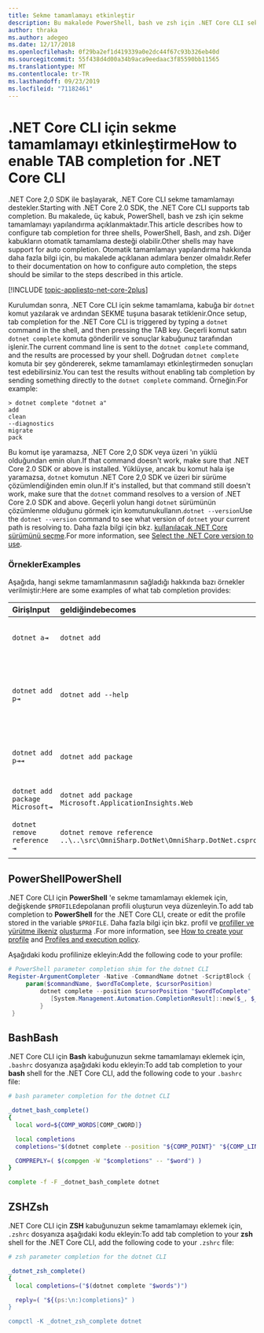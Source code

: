```yaml
---
title: Sekme tamamlamayı etkinleştir
description: Bu makalede PowerShell, bash ve zsh için .NET Core CLI sekme tamamlamayı nasıl etkinleştireceğinizi öğretilir.
author: thraka
ms.author: adegeo
ms.date: 12/17/2018
ms.openlocfilehash: 0f29ba2ef1d419339a0e2dc44f67c93b326eb40d
ms.sourcegitcommit: 55f438d4d00a34b9aca9eedaac3f85590bb11565
ms.translationtype: MT
ms.contentlocale: tr-TR
ms.lasthandoff: 09/23/2019
ms.locfileid: "71182461"
---
```

# <a name="how-to-enable-tab-completion-for-net-core-cli"></a><span data-ttu-id="4d2ae-103">.NET Core CLI için sekme tamamlamayı etkinleştirme</span><span class="sxs-lookup"><span data-stu-id="4d2ae-103">How to enable TAB completion for .NET Core CLI</span></span>

<span data-ttu-id="4d2ae-104">.NET Core 2,0 SDK ile başlayarak, .NET Core CLI sekme tamamlamayı destekler.</span><span class="sxs-lookup"><span data-stu-id="4d2ae-104">Starting with .NET Core 2.0 SDK, the .NET Core CLI supports tab completion.</span></span> <span data-ttu-id="4d2ae-105">Bu makalede, üç kabuk, PowerShell, bash ve zsh için sekme tamamlamayı yapılandırma açıklanmaktadır.</span><span class="sxs-lookup"><span data-stu-id="4d2ae-105">This article describes how to configure tab completion for three shells, PowerShell, Bash, and zsh.</span></span> <span data-ttu-id="4d2ae-106">Diğer kabukların otomatik tamamlama desteği olabilir.</span><span class="sxs-lookup"><span data-stu-id="4d2ae-106">Other shells may have support for auto completion.</span></span> <span data-ttu-id="4d2ae-107">Otomatik tamamlamayı yapılandırma hakkında daha fazla bilgi için, bu makalede açıklanan adımlara benzer olmalıdır.</span><span class="sxs-lookup"><span data-stu-id="4d2ae-107">Refer to their documentation on how to configure auto completion, the steps should be similar to the steps described in this article.</span></span>

[!INCLUDE [topic-appliesto-net-core-2plus](~/includes/topic-appliesto-net-core-2plus.md)]

<span data-ttu-id="4d2ae-108">Kurulumdan sonra, .NET Core CLI için sekme tamamlama, kabuğa bir `dotnet` komut yazılarak ve ardından SEKME tuşuna basarak tetiklenir.</span><span class="sxs-lookup"><span data-stu-id="4d2ae-108">Once setup, tab completion for the .NET Core CLI is triggered by typing a `dotnet` command in the shell, and then pressing the TAB key.</span></span> <span data-ttu-id="4d2ae-109">Geçerli komut satırı `dotnet complete` komuta gönderilir ve sonuçlar kabuğunuz tarafından işlenir.</span><span class="sxs-lookup"><span data-stu-id="4d2ae-109">The current command line is sent to the `dotnet complete` command, and the results are processed by your shell.</span></span> <span data-ttu-id="4d2ae-110">Doğrudan `dotnet complete` komuta bir şey göndererek, sekme tamamlamayı etkinleştirmeden sonuçları test edebilirsiniz.</span><span class="sxs-lookup"><span data-stu-id="4d2ae-110">You can test the results without enabling tab completion by sending something directly to the `dotnet complete` command.</span></span> <span data-ttu-id="4d2ae-111">Örneğin:</span><span class="sxs-lookup"><span data-stu-id="4d2ae-111">For example:</span></span>

```console
> dotnet complete "dotnet a"
add
clean
--diagnostics
migrate
pack
```

<span data-ttu-id="4d2ae-112">Bu komut işe yaramazsa, .NET Core 2,0 SDK veya üzeri 'ın yüklü olduğundan emin olun.</span><span class="sxs-lookup"><span data-stu-id="4d2ae-112">If that command doesn't work, make sure that .NET Core 2.0 SDK or above is installed.</span></span> <span data-ttu-id="4d2ae-113">Yüklüyse, ancak bu komut hala işe yaramazsa, `dotnet` komutun .NET Core 2,0 SDK ve üzeri bir sürüme çözümlendiğinden emin olun.</span><span class="sxs-lookup"><span data-stu-id="4d2ae-113">If it's installed, but that command still doesn't work, make sure that the `dotnet` command resolves to a version of .NET Core 2.0 SDK and above.</span></span> <span data-ttu-id="4d2ae-114">Geçerli yolun hangi `dotnet` sürümünün çözümlenme olduğunu görmek için komutunukullanın.`dotnet --version`</span><span class="sxs-lookup"><span data-stu-id="4d2ae-114">Use the `dotnet --version` command to see what version of `dotnet` your current path is resolving to.</span></span> <span data-ttu-id="4d2ae-115">Daha fazla bilgi için bkz. [kullanılacak .NET Core sürümünü seçme](../versions/selection.md).</span><span class="sxs-lookup"><span data-stu-id="4d2ae-115">For more information, see [Select the .NET Core version to use](../versions/selection.md).</span></span>

### <a name="examples"></a><span data-ttu-id="4d2ae-116">Örnekler</span><span class="sxs-lookup"><span data-stu-id="4d2ae-116">Examples</span></span>

<span data-ttu-id="4d2ae-117">Aşağıda, hangi sekme tamamlanmasının sağladığı hakkında bazı örnekler verilmiştir:</span><span class="sxs-lookup"><span data-stu-id="4d2ae-117">Here are some examples of what tab completion provides:</span></span>

<span data-ttu-id="4d2ae-118">Giriş</span><span class="sxs-lookup"><span data-stu-id="4d2ae-118">Input</span></span>                                | <span data-ttu-id="4d2ae-119">geldiğinde</span><span class="sxs-lookup"><span data-stu-id="4d2ae-119">becomes</span></span>                                                                     | <span data-ttu-id="4d2ae-120">etkinleştirilemiyor</span><span class="sxs-lookup"><span data-stu-id="4d2ae-120">because</span></span>
:------------------------------------|:----------------------------------------------------------------------------|:--------------------------------
`dotnet a⇥`                          | `dotnet add`                                                                 | <span data-ttu-id="4d2ae-121">`add`alfabetik olarak ilk alt komutu.</span><span class="sxs-lookup"><span data-stu-id="4d2ae-121">`add` is the first subcommand, alphabetically.</span></span>
`dotnet add p⇥`                      | `dotnet add --help`                                                          | <span data-ttu-id="4d2ae-122">Sekme tamamlama, alt dizeleri `--help` eşleştirir ve öncelikle alfabetik olarak gelir.</span><span class="sxs-lookup"><span data-stu-id="4d2ae-122">Tab completion matches substrings and `--help` comes first alphabetically.</span></span>
`dotnet add p⇥⇥`                    | `dotnet add package`                                                          | <span data-ttu-id="4d2ae-123">İkinci kez Tab tuşlarına basmak sonraki öneriyi getirir.</span><span class="sxs-lookup"><span data-stu-id="4d2ae-123">Pressing tab a second time brings up the next suggestion.</span></span>      
`dotnet add package Microsoft⇥`      | `dotnet add package Microsoft.ApplicationInsights.Web`                      | <span data-ttu-id="4d2ae-124">Sonuçlar alfabetik olarak döndürülür.</span><span class="sxs-lookup"><span data-stu-id="4d2ae-124">Results are returned alphabetically.</span></span>
`dotnet remove reference ⇥`          | `dotnet remove reference ..\..\src\OmniSharp.DotNet\OmniSharp.DotNet.csproj` | <span data-ttu-id="4d2ae-125">Sekme tamamlama proje dosyası farkınındır.</span><span class="sxs-lookup"><span data-stu-id="4d2ae-125">Tab completion is project file aware.</span></span>

## <a name="powershell"></a><span data-ttu-id="4d2ae-126">PowerShell</span><span class="sxs-lookup"><span data-stu-id="4d2ae-126">PowerShell</span></span>

<span data-ttu-id="4d2ae-127">.NET Core CLI için **PowerShell** 'e sekme tamamlamayı eklemek için, değişkende `$PROFILE`depolanan profili oluşturun veya düzenleyin.</span><span class="sxs-lookup"><span data-stu-id="4d2ae-127">To add tab completion to **PowerShell** for the .NET Core CLI, create or edit the profile stored in the variable `$PROFILE`.</span></span> <span data-ttu-id="4d2ae-128">Daha fazla bilgi için bkz. profil ve [profiller ve yürütme ilkeniz](/powershell/module/microsoft.powershell.core/about/about_profiles#profiles-and-execution-policy) [oluşturma](/powershell/module/microsoft.powershell.core/about/about_profiles#how-to-create-a-profile) .</span><span class="sxs-lookup"><span data-stu-id="4d2ae-128">For more information, see [How to create your profile](/powershell/module/microsoft.powershell.core/about/about_profiles#how-to-create-a-profile) and [Profiles and execution policy](/powershell/module/microsoft.powershell.core/about/about_profiles#profiles-and-execution-policy).</span></span> 

<span data-ttu-id="4d2ae-129">Aşağıdaki kodu profilinize ekleyin:</span><span class="sxs-lookup"><span data-stu-id="4d2ae-129">Add the following code to your profile:</span></span>

```powershell
# PowerShell parameter completion shim for the dotnet CLI 
Register-ArgumentCompleter -Native -CommandName dotnet -ScriptBlock {
     param($commandName, $wordToComplete, $cursorPosition)
         dotnet complete --position $cursorPosition "$wordToComplete" | ForEach-Object {
            [System.Management.Automation.CompletionResult]::new($_, $_, 'ParameterValue', $_)
         }
 }
```

## <a name="bash"></a><span data-ttu-id="4d2ae-130">Bash</span><span class="sxs-lookup"><span data-stu-id="4d2ae-130">Bash</span></span>

<span data-ttu-id="4d2ae-131">.NET Core CLI için **Bash** kabuğunuzun sekme tamamlamayı eklemek için, `.bashrc` dosyanıza aşağıdaki kodu ekleyin:</span><span class="sxs-lookup"><span data-stu-id="4d2ae-131">To add tab completion to your **bash** shell for the .NET Core CLI, add the following code to your `.bashrc` file:</span></span>

```bash
# bash parameter completion for the dotnet CLI

_dotnet_bash_complete()
{
  local word=${COMP_WORDS[COMP_CWORD]}

  local completions
  completions="$(dotnet complete --position "${COMP_POINT}" "${COMP_LINE}")"

  COMPREPLY=( $(compgen -W "$completions" -- "$word") )
}

complete -f -F _dotnet_bash_complete dotnet
```

## <a name="zsh"></a><span data-ttu-id="4d2ae-132">ZSH</span><span class="sxs-lookup"><span data-stu-id="4d2ae-132">Zsh</span></span>

<span data-ttu-id="4d2ae-133">.NET Core CLI için **ZSH** kabuğunuzun sekme tamamlamayı eklemek için, `.zshrc` dosyanıza aşağıdaki kodu ekleyin:</span><span class="sxs-lookup"><span data-stu-id="4d2ae-133">To add tab completion to your **zsh** shell for the .NET Core CLI, add the following code to your `.zshrc` file:</span></span>

```zsh
# zsh parameter completion for the dotnet CLI

_dotnet_zsh_complete() 
{
  local completions=("$(dotnet complete "$words")")

  reply=( "${(ps:\n:)completions}" )
}

compctl -K _dotnet_zsh_complete dotnet
```

